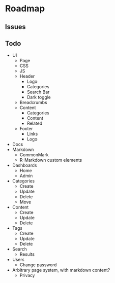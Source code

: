# Roadmap

## Issues

## Todo

* UI
  * Page
  * CSS
  * JS
  * Header
    * Logo
    * Categories
    * Search Bar
    * Dark toggle
  * Breadcrumbs
  * Content
    * Categories
    * Content
    * Related
  * Footer
    * Links
    * Logo
* Docs
* Markdown
  * CommonMark
  * R-Markdown custom elements
* Dashboards
  * Home
  * Admin
* Categories
  * Create
  * Update
  * Delete
  * Move
* Content
  * Create
  * Update
  * Delete
* Tags
  * Create
  * Update
  * Delete
* Search
  * Results
* Users
  * Change password
* Arbitrary page system, with markdown content?
  * Privacy
